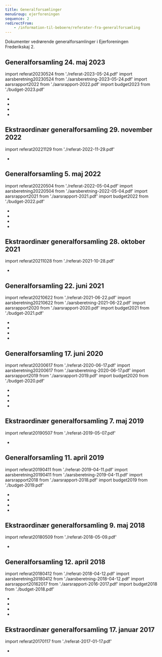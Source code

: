 ```yaml
---
title: Generalforsamlinger
menuGroup: ejerforeningen
sequence: 2
redirectFrom:
    - /information-til-beboere/referater-fra-generalforsamling
---
```

Dokumenter vedrørende generalforsamlinger i Ejerforeningen Frederikskaj&nbsp;2.

## Generalforsamling 24. maj 2023

import referat20230524 from './referat-2023-05-24.pdf'
import aarsberetning20230524 from './aarsberetning-2023-05-24.pdf'
import aarsrapport2022 from './aarsrapport-2022.pdf'
import budget2023 from './budget-2023.pdf'

- <Pdf pdf={referat20230524} text="Referat" />
- <Pdf pdf={aarsberetning20230524} text="Årsberetning" />
- <Pdf pdf={aarsrapport2022} text="Årsrapport" />
- <Pdf pdf={budget2023} text="Budget" />

## Ekstraordinær generalforsamling 29. november 2022

import referat20221129 from './referat-2022-11-29.pdf'

- <Pdf pdf={referat20221129} text="Referat" />

## Generalforsamling 5. maj 2022

import referat20220504 from './referat-2022-05-04.pdf'
import aarsberetning20220504 from './aarsberetning-2022-05-04.pdf'
import aarsrapport2021 from './aarsrapport-2021.pdf'
import budget2022 from './budget-2022.pdf'

- <Pdf pdf={referat20220504} text="Referat" />
- <Pdf pdf={aarsberetning20220504} text="Årsberetning" />
- <Pdf pdf={aarsrapport2021} text="Årsrapport" />
- <Pdf pdf={budget2022} text="Budget" />

## Ekstraordinær generalforsamling 28. oktober 2021

import referat20211028 from './referat-2021-10-28.pdf'

- <Pdf pdf={referat20211028} text="Referat" />

## Generalforsamling 22. juni 2021

import referat20210622 from './referat-2021-06-22.pdf'
import aarsberetning20210622 from './aarsberetning-2021-06-22.pdf'
import aarsrapport2020 from './aarsrapport-2020.pdf'
import budget2021 from './budget-2021.pdf'

- <Pdf pdf={referat20210622} text="Referat" />
- <Pdf pdf={aarsberetning20210622} text="Årsberetning" />
- <Pdf pdf={aarsrapport2020} text="Årsrapport" />
- <Pdf pdf={budget2021} text="Budget" />

## Generalforsamling 17. juni 2020

import referat20200617 from './referat-2020-06-17.pdf'
import aarsberetning20200617 from './aarsberetning-2020-06-17.pdf'
import aarsrapport2019 from './aarsrapport-2019.pdf'
import budget2020 from './budget-2020.pdf'

- <Pdf pdf={referat20200617} text="Referat" />
- <Pdf pdf={aarsberetning20200617} text="Årsberetning" />
- <Pdf pdf={aarsrapport2019} text="Årsrapport" />
- <Pdf pdf={budget2020} text="Budget" />

## Ekstraordinær generalforsamling 7. maj 2019

import referat20190507 from './referat-2019-05-07.pdf'

- <Pdf pdf={referat20190507} text="Referat" />

## Generalforsamling 11. april 2019

import referat20190411 from './referat-2019-04-11.pdf'
import aarsberetning20190411 from './aarsberetning-2019-04-11.pdf'
import aarsrapport2018 from './aarsrapport-2018.pdf'
import budget2019 from './budget-2019.pdf'

- <Pdf pdf={referat20190411} text="Referat" />
- <Pdf pdf={aarsberetning20190411} text="Årsberetning" />
- <Pdf pdf={aarsrapport2018} text="Årsrapport" />
- <Pdf pdf={budget2019} text="Budget" />

## Ekstraordinær generalforsamling 9. maj 2018

import referat20180509 from './referat-2018-05-09.pdf'

- <Pdf pdf={referat20180509} text="Referat" />

## Generalforsamling 12. april 2018

import referat20180412 from './referat-2018-04-12.pdf'
import aarsberetning20180412 from './aarsberetning-2018-04-12.pdf'
import aarsrapport20162017 from './aarsrapport-2016-2017.pdf'
import budget2018 from './budget-2018.pdf'

- <Pdf pdf={referat20180412} text="Referat" />
- <Pdf pdf={aarsberetning20180412} text="Årsberetning" />
- <Pdf pdf={aarsrapport20162017} text="Årsrapport" />
- <Pdf pdf={budget2018} text="Budget" />

## Ekstraordinær generalforsamling 17. januar 2017

import referat20170117 from './referat-2017-01-17.pdf'

- <Pdf pdf={referat20170117} text="Referat" />
